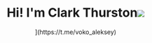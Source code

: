 <h1 align="center">Hi! I'm Clark Thurston<img src="https://media.giphy.com/media/hvRJCLFzcasrR4ia7z/giphy.gif" width="35"></h1>
<p [<img align='center' src="https://github.com/boohag/boohag/blob/main/mink.webp" width="220" alt="giphy">](https://t.me/voko_aleksey)
<!--
**boohag/boohag** is a ✨ _special_ ✨ repository because its `README.md` (this file) appears on your GitHub profile.

Here are some ideas to get you started:

- 🔭 I’m currently working on ...
- 🌱 I’m currently learning ...
- 👯 I’m looking to collaborate on ...
- 🤔 I’m looking for help with ...
- 💬 Ask me about ...
- 📫 How to reach me: ...
- 😄 Pronouns: ...
- ⚡ Fun fact: ...
-->
